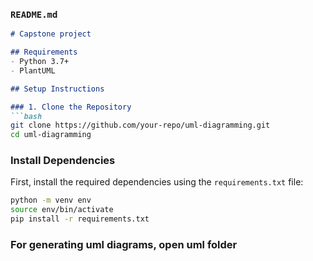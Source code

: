 ### `README.md`

```markdown
# Capstone project

## Requirements
- Python 3.7+
- PlantUML

## Setup Instructions

### 1. Clone the Repository
```bash
git clone https://github.com/your-repo/uml-diagramming.git
cd uml-diagramming
```

### Install Dependencies
First, install the required dependencies using the `requirements.txt` file:
```bash
python -m venv env
source env/bin/activate
pip install -r requirements.txt
```

### For generating uml diagrams, open uml folder
